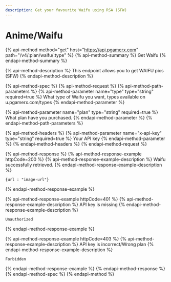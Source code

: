 ```yaml
---
description: Get your favourite Waifu using RSA (SFW)
---
```


# Anime/Waifu

{% api-method method="get" host="https://api.pgamerx.com" path="/v4/:plan/waifu/:type" %}
{% api-method-summary %}
Get Waifu
{% endapi-method-summary %}

{% api-method-description %}
This endpoint allows you to get WAIFU pics \(SFW\)
{% endapi-method-description %}

{% api-method-spec %}
{% api-method-request %}
{% api-method-path-parameters %}
{% api-method-parameter name="type" type="string" required=true %}
What type of Waifu you want, types available on u.pgamerx.com/types
{% endapi-method-parameter %}

{% api-method-parameter name="plan" type="string" required=true %}
What plan have you purchased.
{% endapi-method-parameter %}
{% endapi-method-path-parameters %}

{% api-method-headers %}
{% api-method-parameter name="x-api-key" type="string" required=true %}
Your API key
{% endapi-method-parameter %}
{% endapi-method-headers %}
{% endapi-method-request %}

{% api-method-response %}
{% api-method-response-example httpCode=200 %}
{% api-method-response-example-description %}
Waifu successfully retrieved.
{% endapi-method-response-example-description %}

```
{url : "image-url"}
```
{% endapi-method-response-example %}

{% api-method-response-example httpCode=401 %}
{% api-method-response-example-description %}
API key is missing
{% endapi-method-response-example-description %}

```
Unauthorized
```
{% endapi-method-response-example %}

{% api-method-response-example httpCode=403 %}
{% api-method-response-example-description %}
API key is incorrect/Wrong plan
{% endapi-method-response-example-description %}

```
Forbidden
```
{% endapi-method-response-example %}
{% endapi-method-response %}
{% endapi-method-spec %}
{% endapi-method %}



